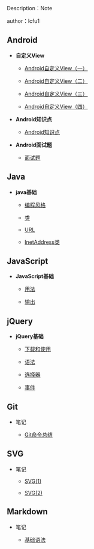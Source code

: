 Description：Note

author：lcfu1

## Android

- **自定义View**

  - [Android自定义View（一）](Android/CustomView/CustomView1.md)
  
  - [Android自定义View（二）](Android/CustomView/CustomView2.md)
  
  - [Android自定义View（三）](Android/CustomView/CustomView3.md)
  
  - [Android自定义View（四）](Android/CustomView/CustomView4.md)
  
- **Android知识点**

  - [Android知识点](Android/AndroidKnowledge.md)
  
- **Android面试题**

  - [面试题](Android/Interview/interview.md)

## Java

- **java基础**

  - [编程风格](Java/CodingStyle.md)
  
  - [类](Java/class.md)
  
  - [URL](Java/URL.md)
  
  - [InetAddress类](Java/InetAddress.md)

## JavaScript

- **JavaScript基础**

  - [用法](JavaScript/use.md)
  
  - [输出](JavaScript/output.md)

## jQuery

- **jQuery基础**

  - [下载和使用](jQuery/download-and-use.md)

  - [语法](jQuery/syntax.md)

  - [选择器](jQuery/selector.md)

  - [事件](jQuery/event.md)

## Git

- 笔记

  - [Git命令总结](Git/git1.md)

## SVG

- 笔记

  - [SVG(1)](SVG/SVG1.md)

  - [SVG(2)](SVG/SVG2.md)

## Markdown

- 笔记

  - [基础语法](Markdown/markdown.md)